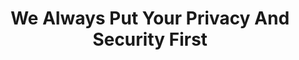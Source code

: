 ---
type: security

title: We Always Put Your Privacy And Security First
description: Claritus is designed and implemented to meet the highest bank-grade security standards. We keep your privacy and security in mind at all times.

url: "/security"


---